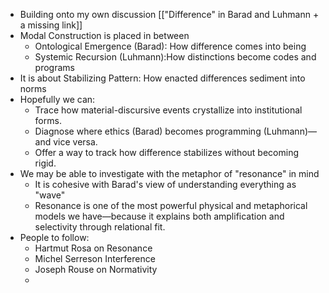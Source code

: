 * Building onto my own discussion [["Difference" in Barad and Luhmann + a missing link]]
* Modal Construction is placed in between
	* Ontological Emergence (Barad): How difference comes into being
	* Systemic Recursion (Luhmann):How distinctions become codes and programs
* It is about Stabilizing Pattern: How enacted differences sediment into norms
* Hopefully we can:
	* Trace how material-discursive events crystallize into institutional forms.
	* Diagnose where ethics (Barad) becomes programming (Luhmann)—and vice versa.
	* Offer a way to track how difference stabilizes without becoming rigid.
* We may be able to investigate with the metaphor of "resonance" in mind
	* It is cohesive with Barad's view of understanding everything as "wave"
	* Resonance is one of the most powerful physical and metaphorical models we have—because it explains both amplification and selectivity through relational fit.	
* People to follow:
	* Hartmut Rosa on Resonance
	* Michel Serreson Interference
	* Joseph Rouse on Normativity
	* 
	